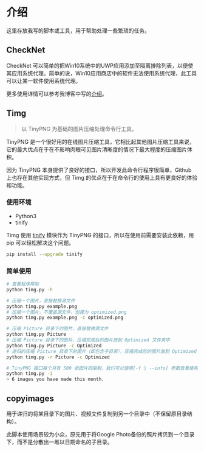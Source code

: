 # 介绍
这里存放我写的脚本或工具，用于帮助处理一些繁琐的任务。

## CheckNet
CheckNet 可以简单的把Win10系统中的UWP应用添加至隔离排除列表，以便使其应用系统代理。简单的说，Win10应用商店中的软件无法使用系统代理，此工具可以让某一软件使用系统代理。

更多使用详情可以参考我博客中写的[介绍](https://yuan.ga/enable-win10-uwp-use-system-proxy/)。

## Timg

> 以 TinyPNG 为基础的图片压缩处理命令行工具。

TinyPNG 是一个很好用的在线图片压缩工具，它相比起其他图片压缩工具来说，它的最大优点在于在不影响肉眼可见图片清晰度的情况下最大程度的压缩图片体积。

因为 TinyPNG 本身提供了良好的接口，所以开发此命令行程序很简单，Github 上也存在其他实现方式，但 Timg 的优点在于在命令行的使用上具有更良好的体验和功能。

### 使用环境

* Python3
* tinify

Timg 使用 [tinify](https://github.com/tinify/tinify-python) 模块作为 TinyPNG 的接口，所以在使用前需要安装此依赖，用 pip 可以轻松解决这个问题。

```bash
pip install --upgrade tinify
```

### 简单使用

```bash
# 查看程序帮助
python timg.py -h

# 压缩一个图片，直接替换源文件
python timg.py example.png
# 压缩一个图片，不覆盖源文件，创建为 optimized.png
python timg.py example.png -c optimized.png

# 压缩 Picture 目录下的图片，直接替换源文件
python timg.py Picture
# 压缩 Picture 目录下的图片，压缩完成后的图片放到 Optimized 文件夹中
python timg.py Picture -c Optimized
# 递归的压缩 Picture 目录下的图片（即包含子目录），压缩完成后的图片放到 Optimized 文件夹中
python timg.py -r Picture -c Optimized

# TinyPNG 接口每个月有 500 张图片的限制，我们可以使用[-f | --info] 参数查看使用量。
python timg.py -i
> 6 images you have made this month.
```

## copyimages
用于递归的将某目录下的图片、视频文件复制到另一个目录中（不保留原目录结构）。

此脚本使用场景较为小众，原先用于将Google Photo备份的照片拷贝到一个目录下，而不是分散出一堆以日期命名的子目录。
